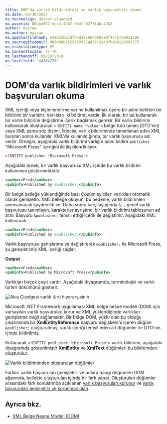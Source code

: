 ```yaml
---
title: DOM'da varlık bildirimleri ve varlık başvuruları okuma
ms.date: 03/30/2017
ms.technology: dotnet-standard
ms.assetid: 86dba977-5cc4-4567-964f-027ffabc47b2
author: mairaw
ms.author: mairaw
ms.openlocfilehash: e30b52b8cdfb4d185687d58c80f4475730031c86
ms.sourcegitcommit: 4b6490b2529707627ad77c3a43fbe64120397175
ms.translationtype: MT
ms.contentlocale: tr-TR
ms.lasthandoff: 09/10/2018
ms.locfileid: "44264278"
---
```

# <a name="reading-entity-declarations-and-entity-references-into-the-dom"></a>DOM'da varlık bildirimleri ve varlık başvuruları okuma
XML içeriği veya biçimlendirme yerine kullanılmak üzere bir adını belirten bir bildirimi bir varlıktır. Varlıkları iki bölümü vardır. İlk olarak, bir ad kullanarak bir varlık bildirimi değiştirme içerik bağlamak gerekir. Bir varlık bildirimi kullanılarak oluşturulan `<!ENTITY name "value">` belge türü tanımı (DTD'nin) veya XML şema söz dizimi. İkincisi, varlık bildiriminde tanımlanan adını XML bundan sonra kullanılır. XML'de kullanıldığında, bir varlık başvurusu adı verilir. Örneğin, aşağıdaki varlık bildirimi varlığın adını bildirir `publisher` "Microsoft Press" içeriğini ile ilişkilendiriliyor.  
  
```xml  
<!ENTITY publisher "Microsoft Press">  
```  
  
 Aşağıdaki örnek, bir varlık başvurusu XML içinde bu varlık bildirim kullanımını göstermektedir.  
  
```xml  
<author>Fred</author>  
<pubinfo>Published by &publisher;</pubinfo>  
```  
  
 Bir belge belleğe yüklendiğinde bazı Çözümleyicileri varlıkları otomatik olarak genişletin. XML belleğe okuyun, bu nedenle, varlık bildirimleri anımsanacak kaydedildi ve. Daha sonra karşılaştığında `&;` , genel varlık başvurusu tanımlayın, karakterler ayrıştırıcı bir varlık bildirimi tablosunun ad arar. Başvuru `&publisher;` temsil ettiği içerik ile değiştirilir. Aşağıdaki XML kullanarak  
  
```xml  
<author>Fred</author>  
<pubinfo>Published by &publisher;</pubinfo>  
```  
  
 Varlık başvurusu genişletme ve değiştirerek `&publisher;` ile Microsoft Press, şu genişletilmiş XML içeriği sağlar.  
  
 **Output**  
  
```xml  
<author>Fred</author>  
<pubinfo>Published by Microsoft Press</pubinfo>  
```  
  
 Varlıkları birçok çeşit vardır. Aşağıdaki diyagramda, terminolojisi ve varlık türleri dökümünü gösterir.  
  
 ![Akış Çizelgesi varlık türü hiyerarşisinin](../../../../docs/standard/data/xml/media/entity-hierarchy.gif "Entity_hierarchy")  
  
 Microsoft .NET Framework uygulaması XML belge nesne modeli (DOM) için varsayılan varlık başvuruları korur ve XML yüklendiğinde varlıkları genişletme değil sağlamaktır. Bir belge DOM, yüklü olan bu olduğu çıkarımında bir **XmlEntityReference** başvuru değişkenini içeren düğüm `&publisher;` oluşturulmuş, varlık içeriği temsil eden alt düğümler ile DTD'nin içinde bildirilmiş.  
  
 Kullanarak `<!ENTITY publisher "Microsoft Press">` varlık bildirimi, aşağıdaki diyagramda gösterilmiştir **XmlEntity** ve **XmlText** düğümleri bu bildirimden oluşturulur.  
  
 ![Varlık bildiriminden oluşturulan düğümler](../../../../docs/standard/data/xml/media/xml-entitydeclaration-node2.png "xml_entitydeclaration_node2")  
  
 Farklar varlık başvuruları genişletilir ve onlara hangi düğümleri DOM ağacında, bellekte oluşturulan içinde bir fark yapar. Oluşturulan düğümler arasındaki fark konularında açıklanan [varlık başvuruları korunur](../../../../docs/standard/data/xml/entity-references-are-preserved.md) ve [varlık başvuruları genişletilir ve korunmaz olan](../../../../docs/standard/data/xml/entity-references-are-expanded-and-not-preserved.md).  
  
## <a name="see-also"></a>Ayrıca bkz.

- [XML Belge Nesne Modeli (DOM)](../../../../docs/standard/data/xml/xml-document-object-model-dom.md)
